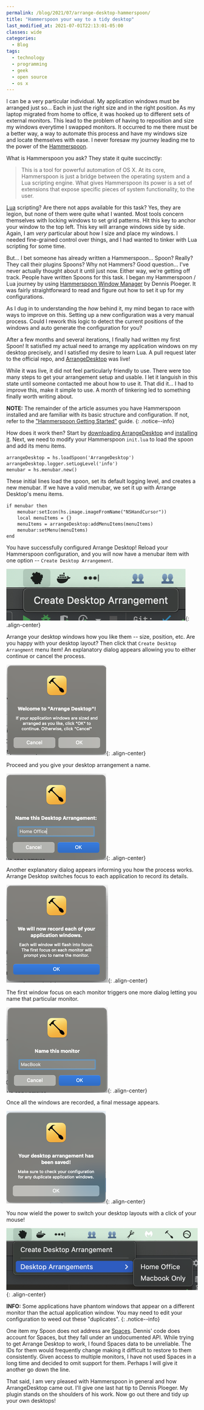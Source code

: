 ```yaml
---
permalink: /blog/2021/07/arrange-desktop-hammerspoon/
title: "Hammerspoon your way to a tidy desktop"
last_modified_at: 2021-07-01T22:13:01-05:00
classes: wide
categories:
  - Blog
tags:
  - technology
  - programming
  - geek
  - open source
  - os x
---
```


I can be a very particular individual. My application windows must be arranged just so... Each in just the right size
and in the right position. As my laptop migrated from home to office, it was hooked up to different sets of external
monitors. This lead to the problem of having to reposition and size my windows everytime I swapped monitors. It occurred
to me there must be a better way, a way to automate this process and have my windows size and locate themselves with
ease. I never foresaw my journey leading me to the power of the [Hammerspoon](https://www.hammerspoon.org/).

What is Hammerspoon you ask? They state it quite succinctly:
> This is a tool for powerful automation of OS X. At its core, Hammerspoon is just a bridge between the operating system
> and a Lua scripting engine. What gives Hammerspoon its power is a set of extensions that expose specific pieces of
> system functionality, to the user.

[Lua](https://www.lua.org/) scripting? Are there not apps available for this task? Yes, they are legion, but none of
them were quite what I wanted. Most tools concern themselves with locking windows to set grid patterns. Hit this key to
anchor your window to the top left. This key will arrange windows side by side. Again, I am _very_ particular about how
I size and place my windows. I needed fine-grained control over things, and I had wanted to tinker with Lua scripting
for some time.

But... I bet someone has already written a Hammerspoon... Spoon? Really? They call their plugins Spoons? Why not
Hammers? Good question... I've never actually thought about it until just now. Either way, we're getting off track.
People have written Spoons for this task. I began my Hammerspoon / Lua journey by using
[Hammerspoon Window Manager](https://github.com/dploeger/hammerspoon-window-manager) by Dennis Ploeger. It was fairly
straightforward to read and figure out how to set it up for my configurations.

As I dug in to understanding the _how_ behind it, my mind began to race with ways to improve on this. Setting up a new
configuration was a very manual process. Could I rework this logic to detect the current positions of the windows and
auto generate the configuration for you?

After a few months and several iterations, I finally had written my first Spoon! It satisfied my actual need to arrange
my application windows on my desktop precisely, and I satisfied my desire to learn Lua. A pull request later to the
official repo, and [ArrangeDesktop](https://www.hammerspoon.org/Spoons/ArrangeDesktop.html) was live!

While it was live, it did not feel particularly friendly to use. There were too many steps to get your arrangement setup
and usable. I let it languish in this state until someone contacted me about how to use it. That did it... I had to
improve this, make it simple to use. A month of tinkering led to something finally worth writing about.

**NOTE:** The remainder of the article assumes you have Hammerspoon installed and are familiar with its basic structure
and configuration. If not, refer to the ["Hammerspoon Getting Started"](https://www.hammerspoon.org/go/) guide.
{: .notice--info}

How does it work then? Start by [downloading ArrangeDesktop](https://github.com/Hammerspoon/Spoons/raw/master/Spoons/ArrangeDesktop.spoon.zip)
and [installing it](https://github.com/Hammerspoon/hammerspoon/blob/master/SPOONS.md#how-do-i-install-a-spoon). Next,
we need to modify your Hammerspoon `init.lua` to load the spoon and add its menu items.

```
arrangeDesktop = hs.loadSpoon('ArrangeDesktop')
arrangeDesktop.logger.setLogLevel('info')
menubar = hs.menubar.new()
```

These initial lines load the spoon, set its default logging level, and creates a new menubar. If we have a valid menubar,
we set it up with Arrange Desktop's menu items.

```
if menubar then
    menubar:setIcon(hs.image.imageFromName("NSHandCursor"))
    local menuItems = {}
    menuItems = arrangeDesktop:addMenuItems(menuItems)
    menubar:setMenu(menuItems)
end
```

You have successfully configured Arrange Desktop! Reload your Hammerspoon configuration, and you will now have a menubar
item with one option -- `Create Desktop Arrangement`.

![image-center](/assets/images/arrange-desktop/arrange-desktop-initial-menu.png){: .align-center}

Arrange your desktop windows how you like them -- size, position, etc. Are you happy with your desktop layout? Then
click that `Create Desktop Arrangment` menu item! An explanatory dialog appears allowing you to either continue or cancel
the process.

![image-center](/assets/images/arrange-desktop/arrange-desktop-first-step.png){: .align-center}

Proceed and you give your desktop arrangement a name.

![image-center](/assets/images/arrange-desktop/arrange-desktop-name-your-arrangement.png){: .align-center}

Another explanatory dialog appears informing you how the process works. Arrange Desktop switches focus to each
application to record its details.

![image-center](/assets/images/arrange-desktop/arrange-desktop-how-it-works.png){: .align-center}

The first window focus on each monitor triggers one more dialog letting you name that particular monitor.

![image-center](/assets/images/arrange-desktop/arrange-desktop-name-monitor.png){: .align-center}

Once all the windows are recorded, a final message appears.

![image-center](/assets/images/arrange-desktop/arrange-desktop-success-message.png){: .align-center}

You now wield the power to switch your desktop layouts with a click of your mouse!

![image-center](/assets/images/arrange-desktop/arrange-desktop-arrangement-items.png){: .align-center}

**INFO:** Some applications have phantom windows that appear on a different monitor than the actual application window.
You may need to edit your configuration to weed out these "duplicates".
{: .notice--info}

One item my Spoon does not address are [Spaces](https://support.apple.com/guide/mac-help/work-in-multiple-spaces-mh14112/mac).
Dennis' code does account for Spaces, but they fall under an undocumented API. While trying to get Arrange Desktop to
work, I found Spaces data to be unreliable. The IDs for them would frequently change making it difficult to restore to
them consistently. Given access to multiple monitors, I have not used Spaces in a long time and decided to omit support
for them. Perhaps I will give it another go down the line.

That said, I am very pleased with Hammerspoon in general and how ArrangeDesktop came out. I'll give one last hat tip to
Dennis Ploeger. My plugin stands on the shoulders of his work. Now go out there and tidy up your own desktops!
